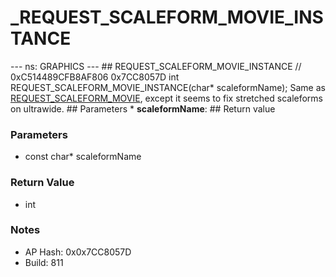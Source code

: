 # _REQUEST_SCALEFORM_MOVIE_INSTANCE

--- ns: GRAPHICS --- ## REQUEST_SCALEFORM_MOVIE_INSTANCE  // 0xC514489CFB8AF806 0x7CC8057D int REQUEST_SCALEFORM_MOVIE_INSTANCE(char* scaleformName);  Same as [REQUEST_SCALEFORM_MOVIE](#_0x11FE353CF9733E6F), except it seems to fix stretched scaleforms on ultrawide.  ## Parameters * **scaleformName**:  ## Return value

### Parameters
* const char* scaleformName

### Return Value
* int

### Notes
* AP Hash: 0x0x7CC8057D
* Build: 811


